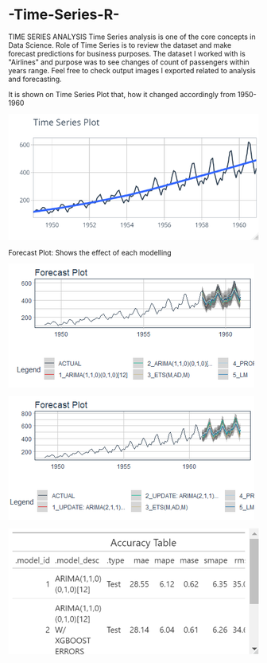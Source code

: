 # -Time-Series-R-

TIME SERIES ANALYSIS
Time Series analysis is one of the core concepts in Data Science. Role of Time Series is to review the dataset and make forecast predictions for business purposes.
The dataset I worked with is "Airlines" and purpose was to see changes of count of passengers within years range.
Feel free to check output images I exported related to analysis and forecasting.


It is shown on Time Series Plot that, how it changed accordingly from 1950-1960

![alt text](https://github.com/Asifmehdiyev/-Time-Series-R-/blob/main/Time%20Series%20Plot.png)



Forecast Plot: Shows the effect of each modelling

![alt text](https://github.com/Asifmehdiyev/-Time-Series-R-/blob/main/ForeCast%20Plot%20for%20analysis.png)



![alt text](https://github.com/Asifmehdiyev/-Time-Series-R-/blob/main/Forecast%20Plot%20with%20details.png)


![alt text](https://github.com/Asifmehdiyev/-Time-Series-R-/blob/main/Accruacy%20Table.png)
